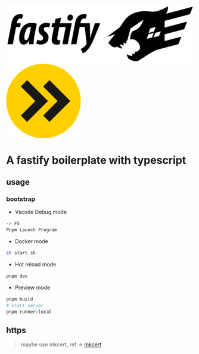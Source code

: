 <img src="./images/fastify.svg" width="600" height="auto" />
<img src="./images/esbuild.svg" width="200" />

# A fastify boilerplate with typescript

## usage

### bootstrap

- Vscode Debug mode
```bash
-> F5
Pnpm Launch Program
```

- Docker mode

```bash
sh start.sh
```

- Hot reload mode

```bash
pnpm dev
```

- Preview mode

```bash
pnpm build
# start server
pnpm runner:local
```
## https

> maybe use mkcert, ref -> [mkcert](https://github.com/FiloSottile/mkcert)